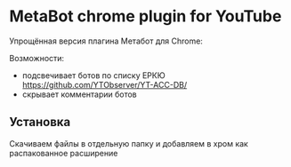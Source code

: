 # MetaBot chrome plugin for YouTube

Упрощённая версия плагина Метабот для Chrome:

Возможности:
- подсвечивает ботов по списку ЕРКЮ https://github.com/YTObserver/YT-ACC-DB/
- скрывает комментарии ботов


## Установка

Скачиваем файлы в отдельную папку и добавляем в хром как распакованное расширение
